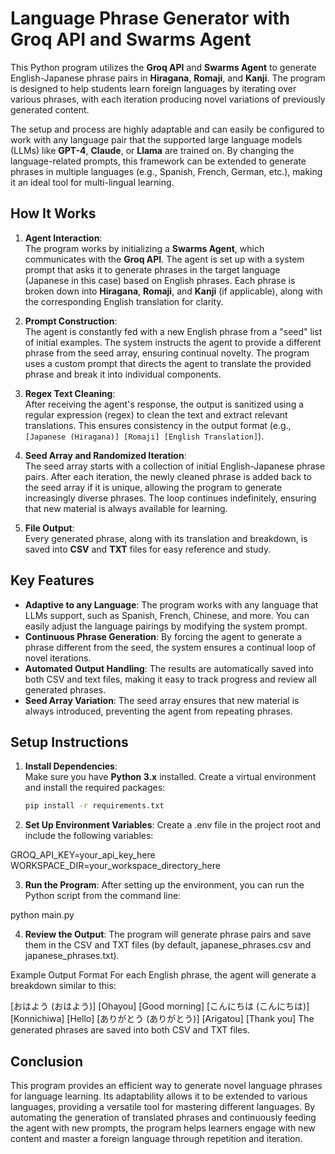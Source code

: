 # Language Phrase Generator with Groq API and Swarms Agent

This Python program utilizes the **Groq API** and **Swarms Agent** to generate English-Japanese phrase pairs in **Hiragana**, **Romaji**, and **Kanji**. The program is designed to help students learn foreign languages by iterating over various phrases, with each iteration producing novel variations of previously generated content.

The setup and process are highly adaptable and can easily be configured to work with any language pair that the supported large language models (LLMs) like **GPT-4**, **Claude**, or **Llama** are trained on. By changing the language-related prompts, this framework can be extended to generate phrases in multiple languages (e.g., Spanish, French, German, etc.), making it an ideal tool for multi-lingual learning.

## How It Works

1. **Agent Interaction**:  
   The program works by initializing a **Swarms Agent**, which communicates with the **Groq API**. The agent is set up with a system prompt that asks it to generate phrases in the target language (Japanese in this case) based on English phrases. Each phrase is broken down into **Hiragana**, **Romaji**, and **Kanji** (if applicable), along with the corresponding English translation for clarity.

2. **Prompt Construction**:  
   The agent is constantly fed with a new English phrase from a "seed" list of initial examples. The system instructs the agent to provide a different phrase from the seed array, ensuring continual novelty. The program uses a custom prompt that directs the agent to translate the provided phrase and break it into individual components.

3. **Regex Text Cleaning**:  
   After receiving the agent's response, the output is sanitized using a regular expression (regex) to clean the text and extract relevant translations. This ensures consistency in the output format (e.g., `[Japanese (Hiragana)] [Romaji] [English Translation]`).

4. **Seed Array and Randomized Iteration**:  
   The seed array starts with a collection of initial English-Japanese phrase pairs. After each iteration, the newly cleaned phrase is added back to the seed array if it is unique, allowing the program to generate increasingly diverse phrases. The loop continues indefinitely, ensuring that new material is always available for learning.

5. **File Output**:  
   Every generated phrase, along with its translation and breakdown, is saved into **CSV** and **TXT** files for easy reference and study.

## Key Features

- **Adaptive to any Language**: The program works with any language that LLMs support, such as Spanish, French, Chinese, and more. You can easily adjust the language pairings by modifying the system prompt.
- **Continuous Phrase Generation**: By forcing the agent to generate a phrase different from the seed, the system ensures a continual loop of novel iterations.
- **Automated Output Handling**: The results are automatically saved into both CSV and text files, making it easy to track progress and review all generated phrases.
- **Seed Array Variation**: The seed array ensures that new material is always introduced, preventing the agent from repeating phrases.

## Setup Instructions

1. **Install Dependencies**:  
   Make sure you have **Python 3.x** installed. Create a virtual environment and install the required packages:
   ```bash
   pip install -r requirements.txt

2. **Set Up Environment Variables**:
Create a .env file in the project root and include the following variables:

GROQ_API_KEY=your_api_key_here
WORKSPACE_DIR=your_workspace_directory_here

3. **Run the Program**:
After setting up the environment, you can run the Python script from the command line:

python main.py

4. **Review the Output**:
The program will generate phrase pairs and save them in the CSV and TXT files (by default, japanese_phrases.csv and japanese_phrases.txt).

Example Output Format
For each English phrase, the agent will generate a breakdown similar to this:

[おはよう (おはよう)] [Ohayou] [Good morning]
[こんにちは (こんにちは)] [Konnichiwa] [Hello]
[ありがとう (ありがとう)] [Arigatou] [Thank you]
The generated phrases are saved into both CSV and TXT files.

## Conclusion
This program provides an efficient way to generate novel language phrases for language learning. Its adaptability allows it to be extended to various languages, providing a versatile tool for mastering different languages. By automating the generation of translated phrases and continuously feeding the agent with new prompts, the program helps learners engage with new content and master a foreign language through repetition and iteration.